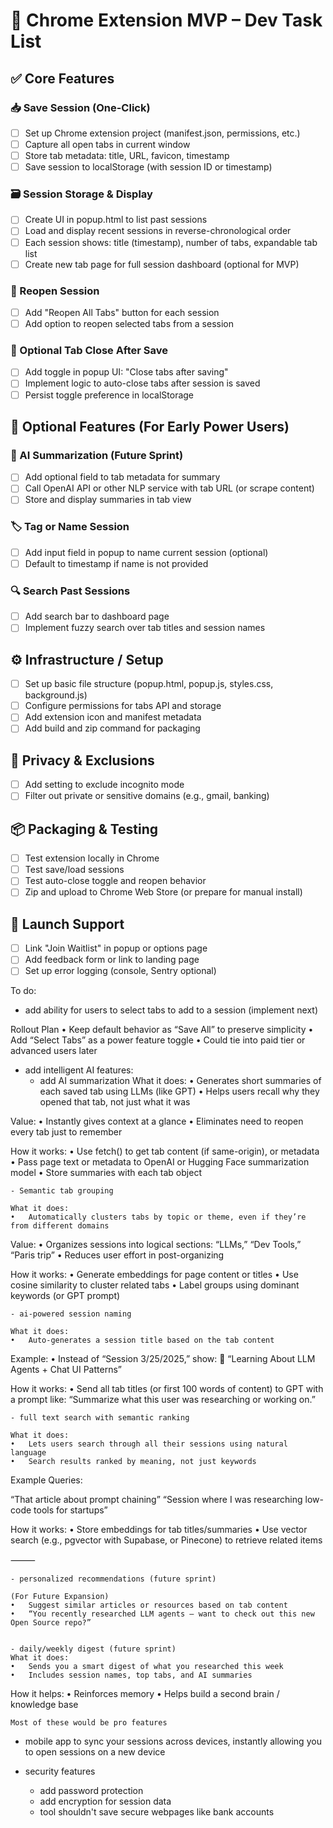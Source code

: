 # 🧩 Chrome Extension MVP – Dev Task List

## ✅ Core Features

### 📥 Save Session (One-Click)
- [ ] Set up Chrome extension project (manifest.json, permissions, etc.)
- [ ] Capture all open tabs in current window
- [ ] Store tab metadata: title, URL, favicon, timestamp
- [ ] Save session to localStorage (with session ID or timestamp)

### 🗃️ Session Storage & Display
- [ ] Create UI in popup.html to list past sessions
- [ ] Load and display recent sessions in reverse-chronological order
- [ ] Each session shows: title (timestamp), number of tabs, expandable tab list
- [ ] Create new tab page for full session dashboard (optional for MVP)

### 🔁 Reopen Session
- [ ] Add "Reopen All Tabs" button for each session
- [ ] Add option to reopen selected tabs from a session

### 🧹 Optional Tab Close After Save
- [ ] Add toggle in popup UI: "Close tabs after saving"
- [ ] Implement logic to auto-close tabs after session is saved
- [ ] Persist toggle preference in localStorage

## 🧪 Optional Features (For Early Power Users)

### 🧠 AI Summarization (Future Sprint)
- [ ] Add optional field to tab metadata for summary
- [ ] Call OpenAI API or other NLP service with tab URL (or scrape content)
- [ ] Store and display summaries in tab view

### 🏷️ Tag or Name Session
- [ ] Add input field in popup to name current session (optional)
- [ ] Default to timestamp if name is not provided

### 🔍 Search Past Sessions
- [ ] Add search bar to dashboard page
- [ ] Implement fuzzy search over tab titles and session names

## ⚙️ Infrastructure / Setup
- [ ] Set up basic file structure (popup.html, popup.js, styles.css, background.js)
- [ ] Configure permissions for tabs API and storage
- [ ] Add extension icon and manifest metadata
- [ ] Add build and zip command for packaging

## 🔐 Privacy & Exclusions
- [ ] Add setting to exclude incognito mode
- [ ] Filter out private or sensitive domains (e.g., gmail, banking)

## 📦 Packaging & Testing
- [ ] Test extension locally in Chrome
- [ ] Test save/load sessions
- [ ] Test auto-close toggle and reopen behavior
- [ ] Zip and upload to Chrome Web Store (or prepare for manual install)

## 🚀 Launch Support
- [ ] Link "Join Waitlist" in popup or options page
- [ ] Add feedback form or link to landing page
- [ ] Set up error logging (console, Sentry optional)

To do:

- add ability for users to select tabs to add to a session (implement next)

Rollout Plan
	•	Keep default behavior as “Save All” to preserve simplicity
	•	Add “Select Tabs” as a power feature toggle
	•	Could tie into paid tier or advanced users later


- add intelligent AI features:
    - add AI summarization
    What it does:
	•	Generates short summaries of each saved tab using LLMs (like GPT)
	•	Helps users recall why they opened that tab, not just what it was

Value:
	•	Instantly gives context at a glance
	•	Eliminates need to reopen every tab just to remember

How it works:
	•	Use fetch() to get tab content (if same-origin), or metadata
	•	Pass page text or metadata to OpenAI or Hugging Face summarization model
	•	Store summaries with each tab object

    - Semantic tab grouping

    What it does:
	•	Automatically clusters tabs by topic or theme, even if they’re from different domains

Value:
	•	Organizes sessions into logical sections: “LLMs,” “Dev Tools,” “Paris trip”
	•	Reduces user effort in post-organizing

How it works:
	•	Generate embeddings for page content or titles
	•	Use cosine similarity to cluster related tabs
	•	Label groups using dominant keywords (or GPT prompt)

    - ai-powered session naming

    What it does:
	•	Auto-generates a session title based on the tab content

Example:
	•	Instead of “Session 3/25/2025,” show:
🧠 “Learning About LLM Agents + Chat UI Patterns”

How it works:
	•	Send all tab titles (or first 100 words of content) to GPT with a prompt like:
“Summarize what this user was researching or working on.”


    - full text search with semantic ranking

    What it does:
	•	Lets users search through all their sessions using natural language
	•	Search results ranked by meaning, not just keywords

Example Queries:

“That article about prompt chaining”
“Session where I was researching low-code tools for startups”

How it works:
	•	Store embeddings for tab titles/summaries
	•	Use vector search (e.g., pgvector with Supabase, or Pinecone) to retrieve related items

⸻


    - personalized recommendations (future sprint)

    (For Future Expansion)
	•	Suggest similar articles or resources based on tab content
	•	“You recently researched LLM agents — want to check out this new Open Source repo?”


    - daily/weekly digest (future sprint)
    What it does:
	•	Sends you a smart digest of what you researched this week
	•	Includes session names, top tabs, and AI summaries

How it helps:
	•	Reinforces memory
	•	Helps build a second brain / knowledge base

    Most of these would be pro features

- mobile app to sync your sessions across devices, instantly allowing you to open sessions on a new device

- security features 
   - add password protection
   - add encryption for session data
   - tool shouldn't save secure webpages like bank accounts